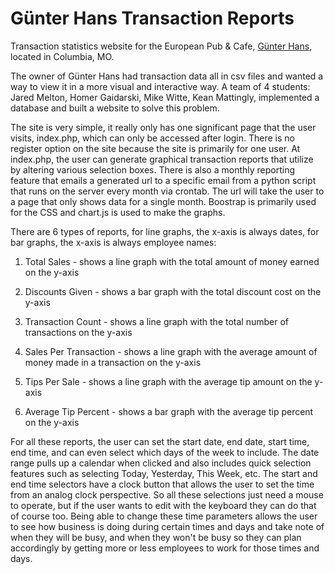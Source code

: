 # Günter Hans Transaction Reports
Transaction statistics website for the European Pub &amp; Cafe, <a href="http://www.gunterhans.com/">Günter Hans</a>, located in Columbia, MO.

The owner of Günter Hans had transaction data all in csv files and wanted a way to view it in a more visual and interactive way. A team of 4 students: Jared Melton, Homer Gaidarski, Mike Witte, Kean Mattingly, implemented a database and built a website to solve this problem.

The site is very simple, it really only has one significant page that the user visits, index.php, which can only be accessed after login. There is no register option on the site because the site is primarily for one user. At index.php, the user can generate graphical transaction reports that utilize by altering various selection boxes. There is also a monthly reporting feature that emails a generated url to a specific email from a python script that runs on the server every month via crontab. The url will take the user to a page that only shows data for a single month. Boostrap is primarily used for the CSS and chart.js is used to make the graphs.

There are 6 types of reports, for line graphs, the x-axis is always dates, for bar graphs, the x-axis is always employee names:

1. Total Sales - shows a line graph with the total amount of money earned on the y-axis

2. Discounts Given - shows a bar graph with the total discount cost on the y-axis

3. Transaction Count - shows a line graph with the total number of transactions on the y-axis

4. Sales Per Transaction - shows a line graph with the average amount of money made in a transaction on the y-axis

5. Tips Per Sale - shows a line graph with the average tip amount on the y-axis

6. Average Tip Percent - shows a bar graph with the average tip percent on the y-axis

For all these reports, the user can set the start date, end date, start time, end time, and can even select which days of the week to include. The date range pulls up a calendar when clicked and also includes quick selection features such as selecting Today, Yesterday, This Week, etc. The start and end time selectors have a clock button that allows the user to set the time from an analog clock perspective. So all these selections just need a mouse to operate, but if the user wants to edit with the keyboard they can do that of course too. Being able to change these time parameters allows the user to see how business is doing during certain times and days and take note of when they will be busy, and when they won't be busy so they can plan accordingly by getting more or less employees to work for those times and days.
